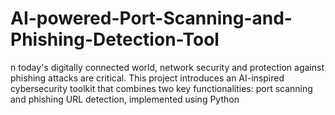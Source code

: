 # AI-powered-Port-Scanning-and-Phishing-Detection-Tool
n today's digitally connected world, network security and protection against phishing attacks are critical. This project introduces an AI-inspired cybersecurity toolkit that combines two key functionalities: port scanning and phishing URL detection, implemented using Python 
